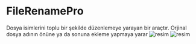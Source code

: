 # FileRenamePro
Dosya isimlerini toplu bir şekilde düzenlemeye yarayan bir araçtır. Orjinal dosya adının önüne ya da sonuna ekleme yapmaya yarar
![resim](https://user-images.githubusercontent.com/25216936/200776873-0f78f0da-2d34-4e63-9bf2-f4960ad7cde0.png)
![resim](https://user-images.githubusercontent.com/25216936/200777150-6907cb8c-2554-4be1-8415-a7b55b9128f2.png)
